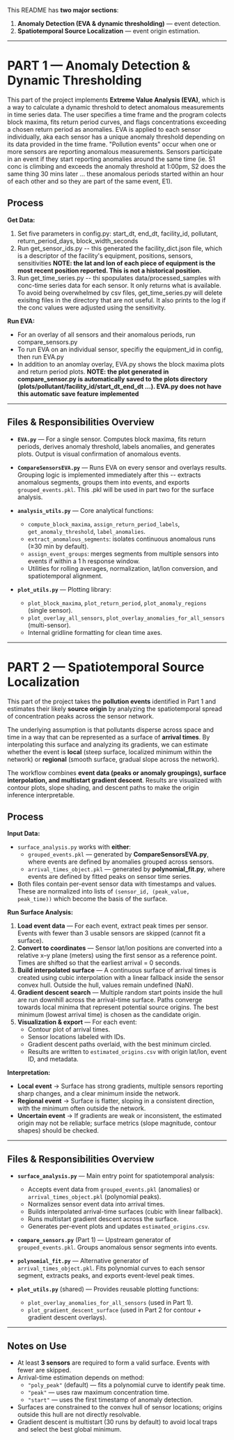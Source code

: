 This README has **two major sections**:

1. **Anomaly Detection (EVA & dynamic thresholding)** — event detection.
2. **Spatiotemporal Source Localization** — event origin estimation.

---

# PART 1 — Anomaly Detection & Dynamic Thresholding

This part of the project implements **Extreme Value Analysis (EVA)**, which is a way to calculate a dynamic threshold to detect anomalous measurements in time series data. The user specifies a time frame and the program colects block maxima, fits return period curves, and flags concentrations exceeding a chosen return period as anomalies. EVA is applied to each sensor individually, aka each sensor has a unique anomaly threshold depending on its data provided in the time frame. "Pollution events" occur when one or more sensors are reporting anomalous measurements. Sensors participate in an event if they start reporting anomalies around the same time (ie. S1 conc is climbing and exceeds the anomaly threshold at 1:00pm, S2 does the same thing 30 mins later ... these anomalous periods started within an hour of each other and so they are part of the same event, E1).

## Process

**Get Data:**
1. Set five parameters in config.py: start_dt, end_dt, facility_id, pollutant, return_period_days, block_width_seconds
2. Run get_sensor_ids.py -- this generated the facility_dict.json file, which is a descriptor of the facility's equipment, positions, sensors, sensitivities
   **NOTE: the lat and lon of each piece of equipment is the most recent position reported. This is not a historical position.**
3. Run get_time_series.py -- thi spopulates data/processed_samples with conc-time series data for each sensor. It only returns what is available. To avoid being overwhelmed by csv files, get_time_series.py will delete exisitng files in the   directory that are not useful. It also prints to the log if the conc values were adjusted using the sensitivity.

**Run EVA:**
* For an overlay of all sensors and their anomalous periods, run compare_sensors.py
* To run EVA on an individual sensor, specifiy the equipment_id in config, then run EVA.py
* In addition to an anomlay overlay, EVA.py shows the block maxima plots and return period plots.
**NOTE: the plot generated in compare_sensor.py is automatically saved to the plots directory (plots/pollutant/facility_id/start_dt_end_dt ...). EVA.py does not have this automatic save feature implemented**

---

## Files & Responsibilities Overview

* **`EVA.py`** — For a single sensor. Computes block maxima, fits return periods, derives anomaly threshold, labels anomalies, and generates plots. Output is visual confirmation of anomalous events.

* **`CompareSensorsEVA.py`** — Runs EVA on every sensor and overlays results. Grouping logic is implemented immediately after this -- extracts anomalous segments, groups them into events, and exports `grouped_events.pkl`. This .pkl will be used in part two for the surface analysis.

* **`analysis_utils.py`** — Core analytical functions:
  * `compute_block_maxima`, `assign_return_period_labels`, `get_anomaly_threshold`, `label_anomalies`.
  * `extract_anomalous_segments`: isolates continuous anomalous runs (≥30 min by default).
  * `assign_event_groups`: merges segments from multiple sensors into events if within a 1 h response window.
  * Utilities for rolling averages, normalization, lat/lon conversion, and spatiotemporal alignment.

* **`plot_utils.py`** — Plotting library:
  * `plot_block_maxima`, `plot_return_period`, `plot_anomaly_regions` (single sensor).
  * `plot_overlay_all_sensors`, `plot_overlay_anomalies_for_all_sensors` (multi-sensor).
  * Internal gridline formatting for clean time axes.

---

# PART 2 — Spatiotemporal Source Localization

This part of the project takes the **pollution events** identified in Part 1 and estimates their likely **source origin** by analyzing the spatiotemporal spread of concentration peaks across the sensor network.  

The underlying assumption is that pollutants disperse across space and time in a way that can be represented as a surface of **arrival times**. By interpolating this surface and analyzing its gradients, we can estimate whether the event is **local** (steep surface, localized minimum within the network) or **regional** (smooth surface, gradual slope across the network).  

The workflow combines **event data (peaks or anomaly groupings), surface interpolation, and multistart gradient descent**. Results are visualized with contour plots, slope shading, and descent paths to make the origin inference interpretable.


## Process

**Input Data:**
- `surface_analysis.py` works with **either**:
  * `grouped_events.pkl` — generated by **CompareSensorsEVA.py**, where events are defined by anomalies grouped across sensors.  
  * `arrival_times_object.pkl` — generated by **polynomial_fit.py**, where events are defined by fitted peaks on sensor time series.  
- Both files contain per-event sensor data with timestamps and values. These are normalized into lists of `(sensor_id, (peak_value, peak_time))` which become the basis of the surface.

**Run Surface Analysis:**
1. **Load event data** — For each event, extract peak times per sensor. Events with fewer than 3 usable sensors are skipped (cannot fit a surface).  
2. **Convert to coordinates** — Sensor lat/lon positions are converted into a relative x–y plane (meters) using the first sensor as a reference point. Times are shifted so that the earliest arrival = 0 seconds.  
3. **Build interpolated surface** — A continuous surface of arrival times is created using cubic interpolation with a linear fallback inside the sensor convex hull. Outside the hull, values remain undefined (NaN).  
4. **Gradient descent search** — Multiple random start points inside the hull are run downhill across the arrival-time surface. Paths converge towards local minima that represent potential source origins. The best minimum (lowest arrival time) is chosen as the candidate origin.  
5. **Visualization & export** — For each event:
   - Contour plot of arrival times.  
   - Sensor locations labeled with IDs.  
   - Gradient descent paths overlaid, with the best minimum circled.  
   - Results are written to `estimated_origins.csv` with origin lat/lon, event ID, and metadata.  

**Interpretation:**
- **Local event** → Surface has strong gradients, multiple sensors reporting sharp changes, and a clear minimum inside the network.  
- **Regional event** → Surface is flatter, sloping in a consistent direction, with the minimum often outside the network.  
- **Uncertain event** → If gradients are weak or inconsistent, the estimated origin may not be reliable; surface metrics (slope magnitude, contour shapes) should be checked.

---

## Files & Responsibilities Overview

* **`surface_analysis.py`** — Main entry point for spatiotemporal analysis:
  * Accepts event data from `grouped_events.pkl` (anomalies) or `arrival_times_object.pkl` (polynomial peaks).  
  * Normalizes sensor event data into arrival times.  
  * Builds interpolated arrival-time surfaces (cubic with linear fallback).  
  * Runs multistart gradient descent across the surface.  
  * Generates per-event plots and updates `estimated_origins.csv`.  

* **`compare_sensors.py`** (Part 1) — Upstream generator of `grouped_events.pkl`. Groups anomalous sensor segments into events.  

* **`polynomial_fit.py`** — Alternative generator of `arrival_times_object.pkl`. Fits polynomial curves to each sensor segment, extracts peaks, and exports event-level peak times.  

* **`plot_utils.py`** (shared) — Provides reusable plotting functions:
  * `plot_overlay_anomalies_for_all_sensors` (used in Part 1).  
  * `plot_gradient_descent_surface` (used in Part 2 for contour + gradient descent overlays).  

---

## Notes on Use

- At least **3 sensors** are required to form a valid surface. Events with fewer are skipped.  
- Arrival-time estimation depends on method:
  * `"poly_peak"` (default) — fits a polynomial curve to identify peak time.  
  * `"peak"` — uses raw maximum concentration time.  
  * `"start"` — uses the first timestamp of anomaly detection.  
- Surfaces are constrained to the convex hull of sensor locations; origins outside this hull are not directly resolvable.  
- Gradient descent is multistart (30 runs by default) to avoid local traps and select the best global minimum.  

